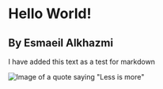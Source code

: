 # Hello World!
## By Esmaeil Alkhazmi

I have added this text as a test for markdown

![Image of a quote saying "Less is more"](https://www.clevergirlfinance.com/wp-content/uploads/2022/04/Less-is-better.jpg)
